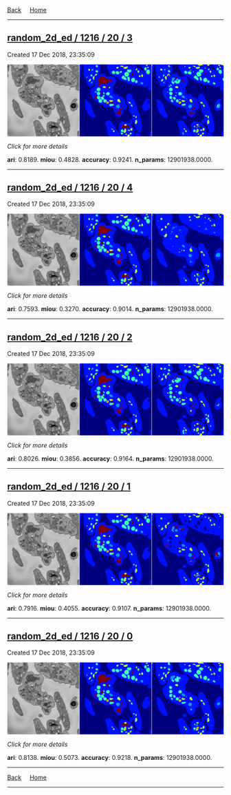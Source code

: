 
[Back](..)&nbsp;&nbsp;&nbsp;&nbsp;&nbsp;[Home](https://leapmanlab.github.io/snapshots)

---

<div class="summary"><a href="3"><h2>random_2d_ed / 1216 / 20 / 3</h2></a><p>Created 17 Dec 2018, 23:35:09
</p><a href="3"><img src="3/media/summary.png" align="center"></a><p>
<i>Click for more details</i>
</p></div>

**ari**: 0.8189. **miou**: 0.4828. **accuracy**: 0.9241. **n_params**: 12901938.0000. 

---

<div class="summary"><a href="4"><h2>random_2d_ed / 1216 / 20 / 4</h2></a><p>Created 17 Dec 2018, 23:35:09
</p><a href="4"><img src="4/media/summary.png" align="center"></a><p>
<i>Click for more details</i>
</p></div>

**ari**: 0.7593. **miou**: 0.3270. **accuracy**: 0.9014. **n_params**: 12901938.0000. 

---

<div class="summary"><a href="2"><h2>random_2d_ed / 1216 / 20 / 2</h2></a><p>Created 17 Dec 2018, 23:35:09
</p><a href="2"><img src="2/media/summary.png" align="center"></a><p>
<i>Click for more details</i>
</p></div>

**ari**: 0.8026. **miou**: 0.3856. **accuracy**: 0.9164. **n_params**: 12901938.0000. 

---

<div class="summary"><a href="1"><h2>random_2d_ed / 1216 / 20 / 1</h2></a><p>Created 17 Dec 2018, 23:35:09
</p><a href="1"><img src="1/media/summary.png" align="center"></a><p>
<i>Click for more details</i>
</p></div>

**ari**: 0.7916. **miou**: 0.4055. **accuracy**: 0.9107. **n_params**: 12901938.0000. 

---

<div class="summary"><a href="0"><h2>random_2d_ed / 1216 / 20 / 0</h2></a><p>Created 17 Dec 2018, 23:35:09
</p><a href="0"><img src="0/media/summary.png" align="center"></a><p>
<i>Click for more details</i>
</p></div>

**ari**: 0.8138. **miou**: 0.5073. **accuracy**: 0.9218. **n_params**: 12901938.0000. 

---

[Back](..)&nbsp;&nbsp;&nbsp;&nbsp;&nbsp;[Home](https://leapmanlab.github.io/snapshots)

---